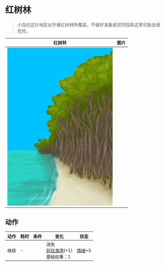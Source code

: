 # 红树林  
> 小岛的这片地区似乎被红树林所覆盖。不做好准备就贸然探索这里可能会很危险。  
  
  红树林  |   图片   
 ----  |  ----:   
   |  ![](Sprite/MangrovesFromBeach.png)   
  
## 动作  
动作  |  耗时  |  条件  |  变化  |  状态  
----  |  ----  |  ----  |  ----  |  ----  
继续<br>  |  -  |    |  消失<br>[前往海湾](Path_BeachToBay.md)(+1)<br>基础权重：1<br>  |  [情绪](Morale.md)+5  
